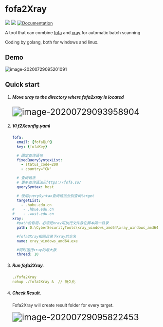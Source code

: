 # fofa2Xray
<p>
  <img src="https://img.shields.io/github/v/release/piaolin/fofa2Xray.svg" />
  <img src="https://img.shields.io/github/release-date/pianlin/fofa2Xray.svg?color=blue&label=update" />
  <a href="https://github.com/piaolin/fofa2Xray/blob/master/README.md/">
    <img alt="Documentation" src="https://img.shields.io/badge/documentation-yes-brightgreen.svg" target="_blank" />
  </a>
</p>

A tool that can combine <a href="https://fofa.so/">fofa</a> and <a href="https://github.com/chaitin/xray">xray</a> for automatic batch scanning.

Coding by golang, both for windows and linux.

## Demo

![image-20200729095201091](https://github.com/piaolin/fofa2Xray/blob/master/pics/image-20200729095201091.png?raw=true)

## Quick start

1. ##### Move xray to the directory where fofa2xray is located

   <img src="https://raw.githubusercontent.com/piaolin/fofa2Xray/master/pics/image-20200729093958904.png" alt="image-20200729093958904" style="zoom: 200%;" />

   

2. ##### Vi f2Xconfig.yaml

   ~~~yaml
   fofa:
     email: {fofa账户}
     key: {fofaKey}
   
     # 固定查询语句
     fixedQuerySyntexList:
       - status_code=200
       - country="CN"
   
     # 查询语法
     # 更多查询语法见https://fofa.so/
     querySyntax: host
   
     # 使用querySyntax查询语法分别查询target
     targetList:
       - .hubu.edu.cn
   #    - .hbue.edu.cn
   #    - .wust.edu.cn
   xray:
     #path没有用，必须把xray可执行文件放在脚本同一目录
     path: D:\CyberSecurityTools\xray_windows_amd64\xray_windows_amd64.exe
   
     #fofa2Xray相同目录下xray的全名
     name: xray_windows_amd64.exe
   
     #同时运行xray的最大数
     thread: 10
   ~~~

   

3. ##### Run fofa2Xray.

   ~~~yaml
   ./fofa2Xray
   nohup ./fofa2Xray &  // 持久化
   ~~~

4. ##### Check Result.

   Fofa2Xray will create result folder for every target.

   <img src="https://raw.githubusercontent.com/piaolin/fofa2Xray/master/pics/image-20200729095822453.png" alt="image-20200729095822453" style="zoom:200%;" />





